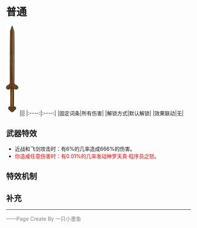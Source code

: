 # 普通
![普通](../Img/Texture2D_Sword/普通.png)
|||
|:----:|:----:|
|固定词条|所有伤害|
|解锁方式|默认解锁|
|效果联动|无|


## 武器特效
- 近战和飞剑攻击时：有6%的几率造成666%的伤害。
- <font color=red>你造成任意伤害时：有0.01%的几率发动神罗天真·程序员之怒。</font>

## 特效机制

## 补充

---

<font color=grey>——Page Create By 一只小墨鱼</font>
